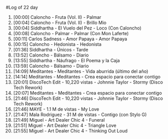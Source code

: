 #Log of 22 day

1. [00:00] Caloncho - Fruta (Vol. II) - Palmar
1. [00:04] Caloncho - Fruta (Vol. II) - Brillo Mio
1. [00:04] Siddhartha - El Vuelo del Pez - Loco (Con Caloncho)
1. [00:08] Caloncho - Palmar - Palmar (Con Mon Laferte)
1. [00:11] Carlos Sadness - Amor Papaya - Amor Papaya
1. [00:15] Caloncho - Hedonista - Hedonista
1. [01:36] Siddhartha - Únicos - Tarde
1. [13:52] Caloncho - Bálsamo - Diario
1. [13:55] Siddhartha - Náufrago - El Poema y la Caja
1. [13:59] Caloncho - Bálsamo - Diario
1. [14:09] Meditantes - Meditantes - Vida aburrida (último del año)
1. [14:14] Meditantes - Meditantes - Crea espacio para conectar contigo
1. [20:01] DiscoTech Edit - 10,220 vistas - Johnnie Taylor - Stormy (Disco Tech Rework)
1. [20:07] Meditantes - Meditantes - Crea espacio para conectar contigo
1. [21:46] DiscoTech Edit - 10,220 vistas - Johnnie Taylor - Stormy (Disco Tech Rework)
1. [21:46] MAYE - 1.1 M de vistas - My Love
1. [21:47] Mala Rodriguez - 31 M de vistas - Contigo (con Stylo G)
1. [21:49] Miguel - Art Dealer Chic 4 - Funeral
1. [21:51] Miguel - Art Dealer Chic 4 - Triangle Love
1. [21:55] Miguel - Art Dealer Chic 4 - Thinking Out Loud
